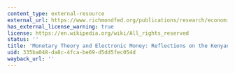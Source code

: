 ```yaml
---
content_type: external-resource
external_url: https://www.richmondfed.org/publications/research/economic_quarterly/2010/q1/townsend
has_external_license_warning: true
license: https://en.wikipedia.org/wiki/All_rights_reserved
status: ''
title: 'Monetary Theory and Electronic Money: Reflections on the Kenyan Experience'
uid: 335ba048-da8c-4fca-be69-d5dd5fec054d
wayback_url: ''
---
```

